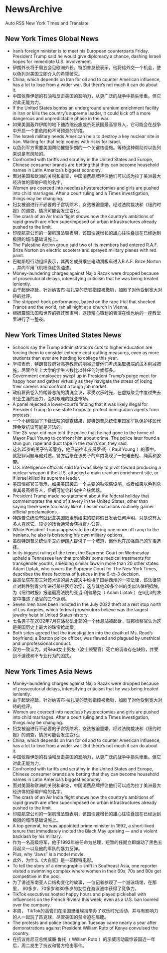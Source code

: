 # NewsArchive
Auto RSS New York Times and Translate

## New York Times Global News
* Iran’s foreign minister is to meet his European counterparts Friday. President Trump said he would give diplomacy a chance, dashing Israeli hopes for immediate U.S. involvement.
* 伊朗外长将于周五会见欧洲外长。特朗普总统表示，他将给外交一个机会，使以色列对美国立即介入的希望破灭。
* China, which depends on Iran for oil and to counter American influence, has a lot to lose from a wider war. But there’s not much it can do about it.
* 中国依靠伊朗的石油和反击美国的影响力，从更广泛的战争中损失惨重。但它对此无能为力。
* If the United States bombs an underground uranium enrichment facility in Iran or kills the country’s supreme leader, it could kick off a more dangerous and unpredictable phase in the war.
* 如果美国轰炸伊朗的地下铀浓缩设施或杀死该国最高领导人，它可能会在战争中开启一个更危险和不可预测的阶段。
* The Israeli military needs American help to destroy a key nuclear site in Iran. Waiting for that help comes with risks for Israel.
* 以色列军方需要美国帮助摧毁伊朗的一个关键核设施。等待这种帮助对以色列来说是有风险的。
* Confronted with tariffs and scrutiny in the United States and Europe, Chinese consumer brands are betting that they can become household names in Latin America’s biggest economy.
* 面对美国和欧洲的关税和审查，中国消费品牌押注他们可以成为拉丁美洲最大经济体的家喻户晓的名字。
* Women are coerced into needless hysterectomies and girls are pushed into child marriages. After a court ruling and a Times investigation, things may be changing.
* 妇女被迫进行不必要的子宫切除术，女孩被迫童婚。经过法院裁决和《纽约时报》的调查，情况可能会发生变化。
* The crash of an Air India flight shows how the country’s ambitions of rapid growth are often superimposed on urban infrastructures already pushed to the limit.
* 印度航空公司的一架航班坠毁表明，该国快速增长的雄心往往叠加在已经达到极限的城市基础设施上。
* The Palestine Action group said two of its members had entered R.A.F. Brize Norton on electric scooters and sprayed military planes with red paint.
* 巴勒斯坦行动组织表示，其两名成员乘坐电动滑板车进入R.A.F. Brize Norton ，并向军用飞机喷涂红色油漆。
* Money-laundering charges against Najib Razak were dropped because of prosecutorial delays, intensifying criticism that he was being treated leniently.
* 由于起诉拖延，针对纳吉布·拉扎克的洗钱指控被撤销，加剧了对他受到宽大对待的批评。
* The stripped-back performance, based on the rape trial that shocked France and the world, ran all night at a church in Vienna.
* 根据震惊法国和世界的强奸案审判，这场精心策划的表演在维也纳的一座教堂里进行了一整夜。

## New York Times United States News
* Schools say the Trump administration’s cuts to higher education are forcing them to consider extreme cost-cutting measures, even as more students than ever are heading to college this year.
* 学校表示，特朗普政府对高等教育的削减迫使他们考虑采取极端的成本削减措施，尽管今年上大学的学生人数比以往任何时候都多。
* Government employees swept up in President Trump’s purge meet for happy hour and gather virtually as they navigate the stress of losing their careers and confront a tough job market.
* 政府雇员卷入特朗普总统的清洗会议，享受欢乐时光，在虚拟聚会中度过失去职业生涯的压力，面对艰难的就业市场。
* A panel rejected a lower-court’s finding that it was likely illegal for President Trump to use state troops to protect immigration agents from protests.
* 一个小组驳回了下级法院的调查结果，即特朗普总统使用国家军队保护移民代理免受抗议可能是非法的。
* The 25-year-old man told the police that he had gone to the home of Mayor Paul Young to confront him about crime. The police later found a stun gun, rope and duct tape in the man’s car, they said.
* 这名25岁的男子告诉警方，他已前往市长保罗·杨（ Paul Young ）的家中，就犯罪问题与他对质。警方后来在该男子的车内发现了一把电击枪、绳索和胶带。
* U.S. intelligence officials said Iran was likely to pivot toward producing a nuclear weapon if the U.S. attacked a main uranium enrichment site, or if Israel killed its supreme leader.
* 美国情报官员表示，如果美国袭击一个主要的铀浓缩设施，或者如果以色列杀害其最高领导人，伊朗可能会转向生产核武器。
* President Trump made no statement about the federal holiday that commemorates the end of slavery in the United States, other than saying there were too many like it. Lesser occasions routinely garner official proclamations.
* 特朗普总统没有就纪念美国奴隶制结束的联邦假日发表任何声明，只是说有太多人喜欢它。较少的场合通常会获得官方公告。
* While President Trump appears to be offering one more off ramp to the Iranians, he also is bolstering his own military options.
* 虽然特朗普总统似乎又向伊朗人提供了一个坡道，但他也在加强自己的军事选择。
* In its biggest ruling of the term, the Supreme Court on Wednesday upheld a Tennessee law that prohibits some medical treatments for transgender youths, shielding similar laws in more than 20 other states. Adam Liptak, who covers the Supreme Court for The New York Times, describes the three factions of justices in the 6-to-3 decision.
* 最高法院在周三对该术语的最大裁决中维持了田纳西州的一项法律，该法律禁止对跨性别青少年进行某些医疗治疗，这与其他20多个州的类似法律相抵触。为《纽约时报》报道最高法院的亚当·利普塔克（ Adam Liptak ）在6比3的决定中描述了法官的三个派别。
* Seven men have been indicted in the July 2022 theft at a rest stop north of Los Angeles, which federal prosecutors believe was the largest jewelry heist in United States history.
* 七名男子在2022年7月在洛杉矶北部的一个休息站被起诉，联邦检察官认为这是美国历史上最大的珠宝抢劫案。
* Both sides agreed that the investigation into the death of Ms. Read’s boyfriend, a Boston police officer, was flawed and plagued by unethical and unprofessional conduct.
* 双方一致认为，对Read女士男友（波士顿警官）死亡的调查存在缺陷，并受到不道德和不专业行为的困扰。

## New York Times Asia News
* Money-laundering charges against Najib Razak were dropped because of prosecutorial delays, intensifying criticism that he was being treated leniently.
* 由于起诉拖延，针对纳吉布·拉扎克的洗钱指控被撤销，加剧了对他受到宽大对待的批评。
* Women are coerced into needless hysterectomies and girls are pushed into child marriages. After a court ruling and a Times investigation, things may be changing.
* 妇女被迫进行不必要的子宫切除术，女孩被迫童婚。经过法院裁决和《纽约时报》的调查，情况可能会发生变化。
* China, which depends on Iran for oil and to counter American influence, has a lot to lose from a wider war. But there’s not much it can do about it.
* 中国依靠伊朗的石油和反击美国的影响力，从更广泛的战争中损失惨重。但它对此无能为力。
* Confronted with tariffs and scrutiny in the United States and Europe, Chinese consumer brands are betting that they can become household names in Latin America’s biggest economy.
* 面对美国和欧洲的关税和审查，中国消费品牌押注他们可以成为拉丁美洲最大经济体的家喻户晓的名字。
* The crash of an Air India flight shows how the country’s ambitions of rapid growth are often superimposed on urban infrastructures already pushed to the limit.
* 印度航空公司的一架航班坠毁表明，该国快速增长的雄心往往叠加在已经达到极限的城市基础设施上。
* A top general, he was appointed prime minister in 1992, a short-lived tenure that immediately incited the Black May uprising — and a violent backlash by his military.
* 作为一名高级将军，他于1992年被任命为总理，短暂的任期立即煽动了黑色五月起义—以及他的军队的暴力反弹。
* Plus, why “Jaws” is a model movie.
* 此外，为什么《大白鲨》是一部模特电影。
* To tell the story of a demographic shift in Southeast Asia, one reporter visited a swimming complex where women in their 60s, 70s and 80s get competitive in the pool.
* 为了讲述东南亚人口结构变化的故事，一位记者参观了一个游泳场馆，在那里， 60多岁、70多岁和80多岁的女性在游泳池中获得了竞争力。
* TikTok executives hosted happy hours and played pickleball with influencers on the French Riviera this week, even as a U.S. ban loomed over the company.
* 本周， TikTok的高管们在法国里维埃拉举办了欢乐时光活动，并与有影响力的人一起玩了匹克球，尽管美国的禁令迫在眉睫。
* The protests and police shooting on Tuesday came nearly a year after demonstrations against President William Ruto of Kenya convulsed the country.
* 在抗议肯尼亚总统威廉·鲁托（ William Ruto ）的示威活动震惊该国近一年后，周二发生了抗议和警方枪击事件。

